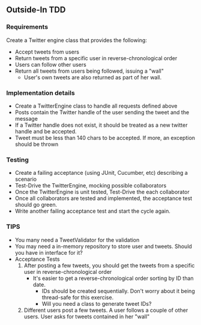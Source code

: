 Outside-In TDD
--------------

### Requirements

Create a Twitter engine class that provides the following:

* Accept tweets from users
* Return tweets from a specific user in reverse-chronological order
* Users can follow other users
* Return all tweets from users being followed, issuing a "wall"
	* User's own tweets are also returned as part of her wall. 

### Implementation details

* Create a TwitterEngine class to handle all requests defined above
* Posts contain the Twitter handle of the user sending the tweet and the message
* If a Twitter handle does not exist, it should be treated as a new twitter handle and be accepted.
* Tweet must be less than 140 chars to be accepted. If more, an exception should be thrown

### Testing

* Create a failing acceptance (using JUnit, Cucumber, etc) describing a scenario
* Test-Drive the TwitterEngine, mocking possible collaborators
* Once the TwitterEngine is unit tested, Test-Drive the each collaborator
* Once all collaborators are tested and implemented, the acceptance test should go green.
* Write another failing acceptance test and start the cycle again.

### TIPS

* You many need a TweetValidator for the validation
* You may need a in-memory repository to store user and tweets. Should you have in interface for it?
* Acceptance Tests
	1. After posting a few tweets, you should get the tweets from a specific user in reverse-chronological order
		* It's easier to get a reverse-chronological order sorting by ID than date. 
			* IDs should be created sequentially. Don't worry about it being thread-safe for this exercise.
			* Will you need a class to generate tweet IDs?
	2. Different users post a few tweets. A user follows a couple of other users. User asks for tweets contained in her "wall"
	

	
	
